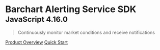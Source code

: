 # Barchart Alerting Service SDK <small>JavaScript 4.16.0</small>

> Continuously monitor market conditions and receive notifications

[Product Overview](/content/product_overview)
[Quick Start](/content/quick_start)